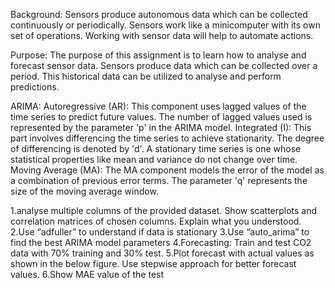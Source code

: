 Background:
Sensors produce autonomous data which can be collected continuously or periodically. Sensors work like a minicomputer with its own set of operations. Working with sensor data will help to automate actions. 

Purpose:
The purpose of this assignment is to learn how to analyse and forecast sensor data. Sensors produce data which can be collected over a period. This historical data can be utilized to analyse and perform predictions. 

ARIMA:
Autoregressive (AR): This component uses lagged values of the time series to predict future values. The number of lagged values used is represented by the parameter 'p' in the ARIMA model.
Integrated (I): This part involves differencing the time series to achieve stationarity. The degree of differencing is denoted by 'd'. A stationary time series is one whose statistical properties like mean and variance do not change over time.
Moving Average (MA): The MA component models the error of the model as a combination of previous error terms. The parameter 'q' represents the size of the moving average window.


1.analyse multiple columns of the provided dataset. Show scatterplots and correlation matrices of chosen columns. Explain what you understood.
2.Use “adfuller” to understand if  data is stationary
3.Use “auto_arima” to find the best ARIMA model parameters
4.Forecasting: Train and test CO2 data with 70% training and 30% test. 
5.Plot forecast with actual values as shown in the below figure. Use stepwise approach for better forecast values.
6.Show MAE value of the test
